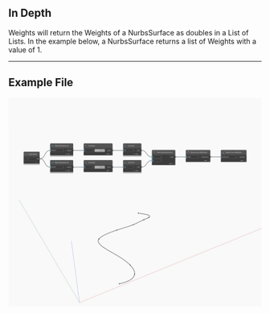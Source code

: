 ## In Depth
Weights will return the Weights of a NurbsSurface as doubles in a List of Lists. In the example below, a NurbsSurface returns a list of Weights with a value of 1.
___
## Example File

![Weights](./Autodesk.DesignScript.Geometry.NurbsCurve.Weights_img.jpg)

